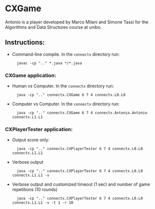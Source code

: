 # CXGame
Antonio is a player developed by Marco Milani and Simone Tassi for the Algorithms and Data Structures course at unibo.

## Instructions:

- Command-line compile.  In the `connectx` directory run:

		javac -cp ".." *.java */*.java


### CXGame application:

- Human vs Computer.  In the `connectx` directory run:
	
		java -cp ".." connectx.CXGame 6 7 4 connectx.L0.L0


- Computer vs Computer. In the `connectx` directory run:

		java -cp ".." connectx.CXGame 6 7 4 connectx.Antonio.Antonio connectx.L1.L1


### CXPlayerTester application:

- Output score only:


		java -cp ".." connectx.CXPlayerTester 6 7 4 connectx.L0.L0 connectx.L1.L1


- Verbose output

		java -cp ".." connectx.CXPlayerTester 6 7 4 connectx.L0.L0 connectx.L1.L1 -v


- Verbose output and customized timeout (1 sec) and number of game repetitions (10 rounds)

		java -cp ".." connectx.CXPlayerTester 6 7 4 connectx.L0.L0 connectx.L1.L1 -v -t 1 -r 10


